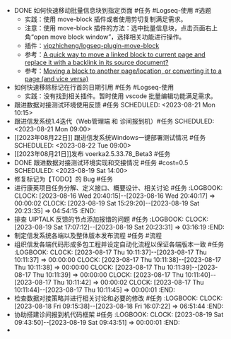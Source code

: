 - DONE 如何快速移动批量信息块到指定页面 #任务 #Logseq-使用 #选题
	- 实践：使用 move-block 插件或者使用剪切复制满足需求。
	- 注意：使用 move-block 插件的方法：选中批量信息块，点击页面右上角“open move block window”，选择相关功能进行操作。
	- 插件：[vipzhicheng/logseq-plugin-move-block](https://github.com/vipzhicheng/logseq-plugin-move-block)
	- 参考：[A quick way to move a linked block to current page and replace it with a backlink in its source document?](https://www.reddit.com/r/logseq/comments/116vjpy/a_quick_way_to_move_a_linked_block_to_current/)
	- 参考：[Moving a block to another page/location, or converting it to a page (and vice versa)](https://discuss.logseq.com/t/moving-a-block-to-another-page-location-or-converting-it-to-a-page-and-vice-versa/156)
- 如何快速移除标记在行首的日期引用 #任务 #Logseq-使用
	- 实践：没有找到相关插件。暂时使用 vscode 批量编辑功能满足需求。
- 跟进数据对接测试环境使用反馈 #任务
  SCHEDULED: <2023-08-21 Mon 10:15>
- 跟进信发系统1.4迭代（Web管理端 和 诊间报到机）#任务
  SCHEDULED: <2023-08-21 Mon 09:00>
- [[2023年08月22日]] 跟进信发系统Windows一键部署测试情况 #任务
  SCHEDULED: <2023-08-22 Tue 09:00>
- [[2023年08月21日]]发布 voerka2.5.33.78_Beta3 #任务
- DONE 跟进数据对接测试环境实现和交接情况 #任务 #cost=0.5
  SCHEDULED: <2023-08-19 Sat 14:00>
- 修复标记为【TODO】的 Bug #任务
- 进行康英项目任务分解、定义接口、概要设计、相关讨论 #任务
  :LOGBOOK:
  CLOCK: [2023-08-16 Wed 20:40:15]--[2023-08-16 Wed 20:40:17] =>  00:00:02
  CLOCK: [2023-08-19 Sat 15:29:20]--[2023-08-19 Sat 20:23:35] =>  04:54:15
  :END:
- 排查 UIPTALK 反馈的节点添加报错的问题 #任务
  :LOGBOOK:
  CLOCK: [2023-08-19 Sat 17:07:12]--[2023-08-19 Sat 20:23:31] =>  03:16:19
  :END:
- 制定信发系统各端以及整体版本发布流程 #任务 #流程
- 组织信发各端代码形成多包工程并设定自动化流程以保证各端版本一致 #任务
  :LOGBOOK:
  CLOCK: [2023-08-17 Thu 10:11:37]--[2023-08-17 Thu 10:11:37] =>  00:00:00
  CLOCK: [2023-08-17 Thu 10:11:38]--[2023-08-17 Thu 10:11:38] =>  00:00:00
  CLOCK: [2023-08-17 Thu 10:11:39]--[2023-08-17 Thu 10:11:39] =>  00:00:00
  CLOCK: [2023-08-17 Thu 10:11:40]--[2023-08-17 Thu 10:11:42] =>  00:00:02
  CLOCK: [2023-08-17 Thu 10:11:44]--[2023-08-17 Thu 10:11:45] =>  00:00:01
  :END:
- 检查数据对接策略并进行相关讨论和必要的修改 #任务
  :LOGBOOK:
  CLOCK: [2023-08-18 Fri 09:15:38]--[2023-08-18 Fri 16:07:22] =>  06:51:44
  :END:
- 协助搭建诊间报到机代码框架 #任务
  :LOGBOOK:
  CLOCK: [2023-08-19 Sat 09:43:50]--[2023-08-19 Sat 09:43:51] =>  00:00:01
  :END:
-